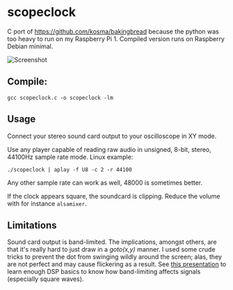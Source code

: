# scopeclock

C port of https://github.com/kosma/bakingbread because the python was too heavy to run on my Raspberry Pi 1.
Compiled version runs on Raspberry Debian minimal.

![Screenshot](https://raw.github.com/jeroenvo/scopeclock/master/screenshot.jpg)

Compile:
-----
``gcc scopeclock.c -o scopeclock -lm ``

Usage
-----

Connect your stereo sound card output to your oscilloscope in XY mode.

Use any player capable of reading raw audio in unsigned, 8-bit, stereo, 44100Hz sample rate mode. Linux example:

``./scopeclock | aplay -f U8 -c 2 -r 44100``

Any other sample rate can work as well, 48000 is sometimes better.

If the clock appears square, the soundcard is clipping. Reduce the volume with for instance ``alsamixer``.

Limitations
-----------

Sound card output is band-limited. The implications, amongst others, are that
it's really hard to just draw in a *goto(x,y)* manner. I used some crude tricks
to prevent the dot from swinging wildly around the screen; alas, they are not
perfect and may cause flickering as a result. See
[this presentation](http://xiph.org/video/vid2.shtml) to learn enough DSP basics
to know how band-limiting affects signals (especially square waves).